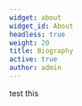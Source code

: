 ```yaml
---
widget: about
widget_id: About
headless: true
weight: 20
title: Biography
active: true
author: admin
---
```

test this